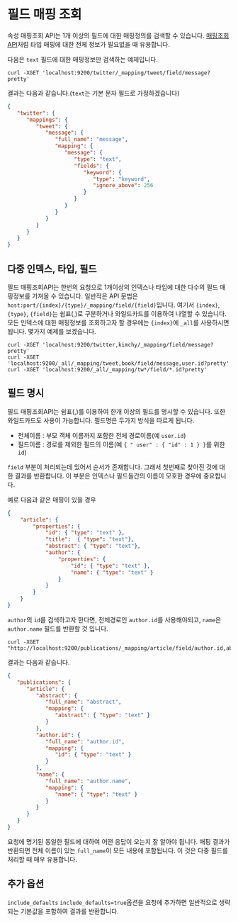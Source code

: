 # 필드 매핑 조회
속성 매핑조회 API는 1개 이상의 필드에 대한 매핑정의를 검색할 수 있습니다. [매핑조회 API](indices-get-mapping.md)처럼 타입 매핑에 대한 전체 정보가 필요없을 때 유용합니다.

다음은 ```text``` 필드에 대한 매핑정보만 검색하는 예제입니다.
```
curl -XGET 'localhost:9200/twitter/_mapping/tweet/field/message?pretty'
```
결과는 다음과 같습니다.(```text```는 기본 문자 필드로 가정하겠습니다)
```json
{
   "twitter": {
      "mappings": {
         "tweet": {
            "message": {
               "full_name": "message",
               "mapping": {
                  "message": {
                     "type": "text",
                     "fields": {
                        "keyword": {
                           "type": "keyword",
                           "ignore_above": 256
                        }
                     }
                  }
               }
            }
         }
      }
   }
}
```
## 다중 인덱스, 타입, 필드
필드 매핑조회API는 한번의 요청으로 1개이상의 인덱스나 타입에 대한 다수의 필드 매핑정보를 가져올 수 있습니다. 일반적은 API 문법은 ```host:port/{index}/{type}/_mapping/field/{field}```입니다. 여기서 ```{index}```, ```{type}```, ```{field}```는 쉼표(,)로 구분하거나 와일드카드를 이용하여 나열할 수 있습니다. 모든 인덱스에 대한 매핑정보를 조회하고자 할 경우에는 ```{index}```에 ```_all```를 사용하시면 됩니다. 몇가지 예제를 보겠습니다.
```
curl -XGET 'localhost:9200/twitter,kimchy/_mapping/field/message?pretty'
curl -XGET 'localhost:9200/_all/_mapping/tweet,book/field/message,user.id?pretty'
curl -XGET 'localhost:9200/_all/_mapping/tw*/field/*.id?pretty'
```
## 필드 명시
필드 매핑조회API는 쉼표(,)를 이용하여 한개 이상의 필드를 명시할 수 있습니다. 또한 와일드카드도 사용이 가능합니다. 필드명은 두가지 방식을 따르게 됩니다.
* 전체이름 : 부모 객체 이름까지 포함한 전체 경로이름(예 ```user.id```)
* 필드이름 : 경로를 제외한 필드의 이름(예 ```{ " user" : { "id" : 1 } }```를 위한 ```id```)

```field``` 부분이 처리되는데 있어서 순서가 존재합니다. 그래서 첫번째로 찾아진 것에 대한 결과를 반환합니다. 이 부분은 인덱스나 필드들간의 이름이 모호한 경우에 중요합니다.

예로 다음과 같은 매핑이 있을 경우
```json
{
    "article": {
        "properties": {
            "id": { "type": "text" },
            "title":  { "type": "text"},
            "abstract": { "type": "text"},
            "author": {
                "properties": {
                    "id": { "type": "text" },
                    "name": { "type": "text" }
                }
            }
        }
    }
}
```
```author```의 ```id```를 검색하고자 한다면, 전체경로인 ```author.id```를 사용해야되고, ```name```은 ```author.name``` 필드를 반환할 것 입니다.
```
curl -XGET "http://localhost:9200/publications/_mapping/article/field/author.id,abstract,name"
```
결과는 다음과 같습니다.
```json
{
   "publications": {
      "article": {
         "abstract": {
            "full_name": "abstract",
            "mapping": {
               "abstract": { "type": "text" }
            }
         },
         "author.id": {
            "full_name": "author.id",
            "mapping": {
               "id": { "type": "text" }
            }
         },
         "name": {
            "full_name": "author.name",
            "mapping": {
               "name": { "type": "text" }
            }
         }
      }
   }
}
```
요청에 명기된 동일한 필드에 대하여 어떤 응답이 오는지 잘 알아야 됩니다. 매핑 결과가 반환되면 전체 이름이 있는 ```full_name```이 모든 내용에 포함됩니다. 이 것은 다중 필드를 처리할 때 매우 유용합니다.
## 추가 옵션
```include_defaults```
```include_defaults=true```옵션을 요청에 추가하면 일반적으로 생략되는 기본값을 포함하여 결과를 반환합니다. 